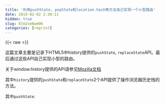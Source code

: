 ```yaml
---
title: '利用pushState, popState和location.hash等方法自己实现一个小型路由' 
date: 2019-02-02 2:30:11
hidden: true
slug: 6lm2sm6wm06
categories: [reprint]
---
```


{{< raw >}}

                    
<p>这篇文章主要是记录下HTML5中history提供的<code>pushState</code>, <code>replaceState</code>API。最后通过这些API自己实现小型的路由。</p>
<p>关于window.history提供的API请参见<a href="https://developer.mozilla.org/zh-CN/docs/Web/API/Window/history" rel="nofollow noreferrer" target="_blank">Mozilla文档</a></p>
<p>其中<code>history</code>提供的<code>pushState</code>和<code>replaceState</code>2个API提供了操作浏览器历史栈的方法。</p>
<p>其中<code>pushState</code>:</p>
<div class="widget-codetool" style="display:none;">
      <div class="widget-codetool--inner">
      <span class="selectCode code-tool" data-toggle="tooltip" data-placement="top" title="" data-original-title="全选"></span>
      <span type="button" class="copyCode code-tool" data-toggle="tooltip" data-placement="top" data-clipboard-text="    
    history.pushState(data, null, '#/page=1');
    
    pushState接收3个参数，第一个参数为一个obj,表示浏览器
    
    第二个参数是document.title的值，一般设定为`null`
    
    第三个参数string，用以改变 当前url" title="" data-original-title="复制"></span>
      <span type="button" class="saveToNote code-tool" data-toggle="tooltip" data-placement="top" title="" data-original-title="放进笔记"></span>
      </div>
      </div><pre class="javascript hljs"><code class="javascript">    
    history.pushState(data, <span class="hljs-literal">null</span>, <span class="hljs-string">'#/page=1'</span>);
    
    pushState接收<span class="hljs-number">3</span>个参数，第一个参数为一个obj,表示浏览器
    
    第二个参数是<span class="hljs-built_in">document</span>.title的值，一般设定为<span class="hljs-string">`null`</span>
    
    第三个参数string，用以改变 当前url</code></pre>
<p><code>pushState</code>方法在改变<code>url</code>的同时向浏览器历史栈中压入新的历史记录。</p>
<p>接收<code>url</code>的参数为<code>string</code>类型,用以改变当前地址栏的url.需要注意的一点就是这个参数不能和跨域，即协议，域名，端口必须都是相同的，如果出现跨域的情况，即会提示：</p>
<div class="widget-codetool" style="display:none;">
      <div class="widget-codetool--inner">
      <span class="selectCode code-tool" data-toggle="tooltip" data-placement="top" title="" data-original-title="全选"></span>
      <span type="button" class="copyCode code-tool" data-toggle="tooltip" data-placement="top" data-clipboard-text="Uncaught DOMException: Failed to execute 'pushState' on 'History': A history state object with URL 'http://www.baidu.com/' cannot be created in a document with origin 'http://commanderXL.com' and URL 

" title="" data-original-title="复制"></span>
      <span type="button" class="saveToNote code-tool" data-toggle="tooltip" data-placement="top" title="" data-original-title="放进笔记"></span>
      </div>
      </div><pre class="hljs scala"><code><span class="hljs-type">Uncaught</span> <span class="hljs-type">DOMException</span>: <span class="hljs-type">Failed</span> to execute <span class="hljs-symbol">'pushStat</span>e' on <span class="hljs-symbol">'Histor</span>y': <span class="hljs-type">A</span> history state <span class="hljs-class"><span class="hljs-keyword">object</span> <span class="hljs-keyword">with</span> <span class="hljs-title">URL</span> '<span class="hljs-title">http</span></span>:<span class="hljs-comment">//www.baidu.com/' cannot be created in a document with origin 'http://commanderXL.com' and URL </span>

</code></pre>
<p>Example:</p>
<div class="widget-codetool" style="display:none;">
      <div class="widget-codetool--inner">
      <span class="selectCode code-tool" data-toggle="tooltip" data-placement="top" title="" data-original-title="全选"></span>
      <span type="button" class="copyCode code-tool" data-toggle="tooltip" data-placement="top" data-clipboard-text="    
    打开www.baidu.com

    history.pushState(null, null, '?page=1')
    //地址栏变成 www.baidu.com/?page=1
    
    history.pushState(null, null, '#page=2');
    //地址栏变成 www.baidu.com/#page=2" title="" data-original-title="复制"></span>
      <span type="button" class="saveToNote code-tool" data-toggle="tooltip" data-placement="top" title="" data-original-title="放进笔记"></span>
      </div>
      </div><pre class="javascript hljs"><code class="javascript">    
    打开www.baidu.com

    history.pushState(<span class="hljs-literal">null</span>, <span class="hljs-literal">null</span>, <span class="hljs-string">'?page=1'</span>)
    <span class="hljs-comment">//地址栏变成 www.baidu.com/?page=1</span>
    
    history.pushState(<span class="hljs-literal">null</span>, <span class="hljs-literal">null</span>, <span class="hljs-string">'#page=2'</span>);
    <span class="hljs-comment">//地址栏变成 www.baidu.com/#page=2</span></code></pre>
<p>其中<code>replaceState</code>:</p>
<div class="widget-codetool" style="display:none;">
      <div class="widget-codetool--inner">
      <span class="selectCode code-tool" data-toggle="tooltip" data-placement="top" title="" data-original-title="全选"></span>
      <span type="button" class="copyCode code-tool" data-toggle="tooltip" data-placement="top" data-clipboard-text="    history.replaceState(null, null, '#page=2');" title="" data-original-title="复制"></span>
      <span type="button" class="saveToNote code-tool" data-toggle="tooltip" data-placement="top" title="" data-original-title="放进笔记"></span>
      </div>
      </div><pre class="javascript hljs"><code class="javascript" style="word-break: break-word; white-space: initial;">    history.replaceState(<span class="hljs-literal">null</span>, <span class="hljs-literal">null</span>, <span class="hljs-string">'#page=2'</span>);</code></pre>
<p><code>replaceState</code>接收的参数<code>pushState</code>相同，但是最终的效果是：地址栏url会根据接收的参数而变化，但是浏览器并未在当浏览历史栈中增加浏览器的历史记录，而是替换当前的浏览器历史记录。</p>
<p>通过<code>pushState</code>和<code>replaceState</code>虽然能改变URL，但是不会主动触发浏览器<code>reload</code>。</p>
<p><code>window</code>对象还提供<code>popstate</code>方法:</p>
<div class="widget-codetool" style="display:none;">
      <div class="widget-codetool--inner">
      <span class="selectCode code-tool" data-toggle="tooltip" data-placement="top" title="" data-original-title="全选"></span>
      <span type="button" class="copyCode code-tool" data-toggle="tooltip" data-placement="top" data-clipboard-text="    window.addEventListener('popstate', function() {
        
    });" title="" data-original-title="复制"></span>
      <span type="button" class="saveToNote code-tool" data-toggle="tooltip" data-placement="top" title="" data-original-title="放进笔记"></span>
      </div>
      </div><pre class="javascript hljs"><code class="javascript">    <span class="hljs-built_in">window</span>.addEventListener(<span class="hljs-string">'popstate'</span>, <span class="hljs-function"><span class="hljs-keyword">function</span>(<span class="hljs-params"></span>) </span>{
        
    });</code></pre>
<p>这个方法用以监听浏览器在不同历史记录中进行切换，而触发相应的事件。</p>
<p>在浏览器提供的history对象上还有<code>go</code>, <code>back</code>方法，用以模拟用户点击浏览器的前进后退按钮。在某个web应用当中，比如点击了<code>&lt;a&gt;</code>标签，发生了页面的跳转。这时调用<code>history.back()</code>;方法后页面回退，同时页面发生刷新,这时<code>window.onpopstate</code>无法监听这个事件。但是如果是通过<code>pushState</code>或者<code>replaceState</code>来改变URL且不发生浏览器刷新的话，再使用<code>history.back()</code>或<code>history.go()</code>,这样<code>popstate</code>事件会被触发。</p>
<div class="widget-codetool" style="display:none;">
      <div class="widget-codetool--inner">
      <span class="selectCode code-tool" data-toggle="tooltip" data-placement="top" title="" data-original-title="全选"></span>
      <span type="button" class="copyCode code-tool" data-toggle="tooltip" data-placement="top" data-clipboard-text="    
    history.pushState({page: 1}, null, '?page=1');
    history.pushState({page: 2}, null, '?page=2');

    history.back(); //浏览器后退

    window.addEventListener('popstate', function(e) {
        //在popstate事件触发后,事件对象event保存了当前浏览器历史记录的状态.
        //e.state保存了pushState添加的state的引用
        console.log(e.state);  //输出 {page: 1}
    });" title="" data-original-title="复制"></span>
      <span type="button" class="saveToNote code-tool" data-toggle="tooltip" data-placement="top" title="" data-original-title="放进笔记"></span>
      </div>
      </div><pre class="javascript hljs"><code class="javascript">    
    history.pushState({<span class="hljs-attr">page</span>: <span class="hljs-number">1</span>}, <span class="hljs-literal">null</span>, <span class="hljs-string">'?page=1'</span>);
    history.pushState({<span class="hljs-attr">page</span>: <span class="hljs-number">2</span>}, <span class="hljs-literal">null</span>, <span class="hljs-string">'?page=2'</span>);

    history.back(); <span class="hljs-comment">//浏览器后退</span>

    <span class="hljs-built_in">window</span>.addEventListener(<span class="hljs-string">'popstate'</span>, <span class="hljs-function"><span class="hljs-keyword">function</span>(<span class="hljs-params">e</span>) </span>{
        <span class="hljs-comment">//在popstate事件触发后,事件对象event保存了当前浏览器历史记录的状态.</span>
        <span class="hljs-comment">//e.state保存了pushState添加的state的引用</span>
        <span class="hljs-built_in">console</span>.log(e.state);  <span class="hljs-comment">//输出 {page: 1}</span>
    });</code></pre>
<p>PS: 通过<code>pushState</code>在url上添加<code>?page=1</code>可以通过<code>location.search</code>去获取<code>search</code>的内容。不过如果通过<code>location.search</code>去改变<code>url</code>的话是会主动触发浏览器<code>reload</code>的。这个特性可以和下面将的关于<code>hash</code>的内容对比下。</p>
<p>API大致了解了，那么这些方法可以运用到哪些地方呢？一个比较常用的场景是就在单页应用中，通过这些API完成前端的路由设计，利用<code>pushState</code>, <code>replaceState</code>可以改变<code>url</code>同时浏览器不刷新，并且通过<code>popstate</code>监听浏览器历史记录的方式，完成一系列的异步动作。</p>
<div class="widget-codetool" style="display:none;">
      <div class="widget-codetool--inner">
      <span class="selectCode code-tool" data-toggle="tooltip" data-placement="top" title="" data-original-title="全选"></span>
      <span type="button" class="copyCode code-tool" data-toggle="tooltip" data-placement="top" data-clipboard-text="    <a data-href=&quot;/post&quot;></a>
    <a data-href=&quot;/login&quot;></a>
    
    //路由
    const Router = [];
    
    const addRoute = (path = '', handle = () => {}) => {
        let obj = {
            path,
            handle
        }
        
        Router.push(obj);
    }
    
    
    //添加路由定义
    addRoute('/post', function() {
        //do something
    });
    
    addRoute('/login', function() {
        //do something
    })
    
    
    //路由处理
    const routeHandle = (path) => {
        Router.forEach((item, index) => {
            if(item.path === path) {
                item.handle.apply(null, [path]);
                return true;
            }
        })
        return false;
    }
    
    
    //拦截默认的a标签行为
    document.addEventListener('click', function(e) {
        let dataset = e.target.dataset;
        if(dataset) {
            if(routeHandle(dataset.href)) {
                //阻止默认行为
                e.preventDefault();
            }
        }
    })" title="" data-original-title="复制"></span>
      <span type="button" class="saveToNote code-tool" data-toggle="tooltip" data-placement="top" title="" data-original-title="放进笔记"></span>
      </div>
      </div><pre class="javascript hljs"><code class="javascript">    &lt;a data-href=<span class="hljs-string">"/post"</span>&gt;<span class="xml"><span class="hljs-tag">&lt;/<span class="hljs-name">a</span>&gt;</span></span>
    &lt;a data-href=<span class="hljs-string">"/login"</span>&gt;<span class="xml"><span class="hljs-tag">&lt;/<span class="hljs-name">a</span>&gt;</span></span>
    
    <span class="hljs-comment">//路由</span>
    <span class="hljs-keyword">const</span> Router = [];
    
    <span class="hljs-keyword">const</span> addRoute = <span class="hljs-function">(<span class="hljs-params">path = <span class="hljs-string">''</span>, handle = (</span>) =&gt;</span> {}) =&gt; {
        <span class="hljs-keyword">let</span> obj = {
            path,
            handle
        }
        
        Router.push(obj);
    }
    
    
    <span class="hljs-comment">//添加路由定义</span>
    addRoute(<span class="hljs-string">'/post'</span>, <span class="hljs-function"><span class="hljs-keyword">function</span>(<span class="hljs-params"></span>) </span>{
        <span class="hljs-comment">//do something</span>
    });
    
    addRoute(<span class="hljs-string">'/login'</span>, <span class="hljs-function"><span class="hljs-keyword">function</span>(<span class="hljs-params"></span>) </span>{
        <span class="hljs-comment">//do something</span>
    })
    
    
    <span class="hljs-comment">//路由处理</span>
    <span class="hljs-keyword">const</span> routeHandle = <span class="hljs-function">(<span class="hljs-params">path</span>) =&gt;</span> {
        Router.forEach(<span class="hljs-function">(<span class="hljs-params">item, index</span>) =&gt;</span> {
            <span class="hljs-keyword">if</span>(item.path === path) {
                item.handle.apply(<span class="hljs-literal">null</span>, [path]);
                <span class="hljs-keyword">return</span> <span class="hljs-literal">true</span>;
            }
        })
        <span class="hljs-keyword">return</span> <span class="hljs-literal">false</span>;
    }
    
    
    <span class="hljs-comment">//拦截默认的a标签行为</span>
    <span class="hljs-built_in">document</span>.addEventListener(<span class="hljs-string">'click'</span>, <span class="hljs-function"><span class="hljs-keyword">function</span>(<span class="hljs-params">e</span>) </span>{
        <span class="hljs-keyword">let</span> dataset = e.target.dataset;
        <span class="hljs-keyword">if</span>(dataset) {
            <span class="hljs-keyword">if</span>(routeHandle(dataset.href)) {
                <span class="hljs-comment">//阻止默认行为</span>
                e.preventDefault();
            }
        }
    })</code></pre>
<p>大致的实现思路就是，通过<code>&lt;a&gt;</code>添加路由信息，然后拦截<code>&lt;a&gt;</code>标签的默认行为，并与注册的路由信息进行匹配。若匹配成功调用对应的<code>handle</code>方法.</p>
<p>不过<code>pushState</code>和<code>replaceState</code>方法在低版本的IE浏览器下兼容性不是很好。所以可以进行降级使用<code>hash</code>来进行路由设计。</p>
<p><code>hash</code>？<a href="http://www.ruanyifeng.com/blog/2011/03/url_hash.html" rel="nofollow noreferrer" target="_blank">请戳我</a>。</p>
<p>可以通过<code>location.hash</code>获取<code>url</code>上第一个<code>#(fragment)</code>及后面的内容。同时还能通过<code>location.hash</code>改写其内容，且不会主动触发浏览器<code>reload</code>。 有些功能是不是和<code>pushState</code>和<code>replaceState</code>一样？  所以为了兼容到低版本的浏览器,可以通过监听<code>#</code>变化来进行路由设计。</p>
<p>那么如何去监听呢？ 比较粗暴的一种方式就是<code>polling</code>。</p>
<div class="widget-codetool" style="display:none;">
      <div class="widget-codetool--inner">
      <span class="selectCode code-tool" data-toggle="tooltip" data-placement="top" title="" data-original-title="全选"></span>
      <span type="button" class="copyCode code-tool" data-toggle="tooltip" data-placement="top" data-clipboard-text="    
    var oldHash = location.hash;
    setTimeInterval(function() {
        if(oldHash !== location.hash) {
            
            //do something
        
            oldHash = location.hash;
        }
    }, 100);" title="" data-original-title="复制"></span>
      <span type="button" class="saveToNote code-tool" data-toggle="tooltip" data-placement="top" title="" data-original-title="放进笔记"></span>
      </div>
      </div><pre class="javascript hljs"><code class="javascript">    
    <span class="hljs-keyword">var</span> oldHash = location.hash;
    setTimeInterval(<span class="hljs-function"><span class="hljs-keyword">function</span>(<span class="hljs-params"></span>) </span>{
        <span class="hljs-keyword">if</span>(oldHash !== location.hash) {
            
            <span class="hljs-comment">//do something</span>
        
            oldHash = location.hash;
        }
    }, <span class="hljs-number">100</span>);</code></pre>
<p>不过，H5还提供了一个API: <code>hashchange</code>。它的就可以直接代替上面的<code>polling</code>方法，来监听<code>#</code>的变化。</p>
<div class="widget-codetool" style="display:none;">
      <div class="widget-codetool--inner">
      <span class="selectCode code-tool" data-toggle="tooltip" data-placement="top" title="" data-original-title="全选"></span>
      <span type="button" class="copyCode code-tool" data-toggle="tooltip" data-placement="top" data-clipboard-text="    window.addEventListener('hashchange', function() {
        routeHandle(locaiton.hash);
    });" title="" data-original-title="复制"></span>
      <span type="button" class="saveToNote code-tool" data-toggle="tooltip" data-placement="top" title="" data-original-title="放进笔记"></span>
      </div>
      </div><pre class="javascript hljs"><code class="javascript">    <span class="hljs-built_in">window</span>.addEventListener(<span class="hljs-string">'hashchange'</span>, <span class="hljs-function"><span class="hljs-keyword">function</span>(<span class="hljs-params"></span>) </span>{
        routeHandle(locaiton.hash);
    });</code></pre>
<p>这个小型的路由设计可以参见我的<a href="https://github.com/CommanderXL/xRoute" rel="nofollow noreferrer" target="_blank">github</a>.</p>
<p>稍微总结下：</p>
<p>上面主要介绍了history提供的一些API，hash的相关知识。在平时可以运用到SPA当中，Gmail就是通过hash来进行路由设计的。它相对于页面跳转来说：</p>
<ol>
<li><p>页面只需要加载一次。后面的页面切换可以通过ajax去请求数据。页面体验更加流畅；</p></li>
<li><p>可以利用本地缓存，优化页面体验。在不同页面切换的过程中更加流畅；</p></li>
<li><p>可进行按需加载...</p></li>
</ol>
<p>等等一些实用的好处吧。</p>
<h2 id="articleHeader0">项目地址</h2>
<p><a href="https://github.com/CommanderXL/xRoute" rel="nofollow noreferrer" target="_blank">项目地址请戳我</a></p>

                
{{< /raw >}}

# 版权声明
本文资源来源互联网，仅供学习研究使用，版权归该资源的合法拥有者所有，

本文仅用于学习、研究和交流目的。转载请注明出处、完整链接以及原作者。

原作者若认为本站侵犯了您的版权，请联系我们，我们会立即删除！

## 原文标题
利用pushState, popState和location.hash等方法自己实现一个小型路由

## 原文链接
[https://segmentfault.com/a/1190000007166839](https://segmentfault.com/a/1190000007166839)

